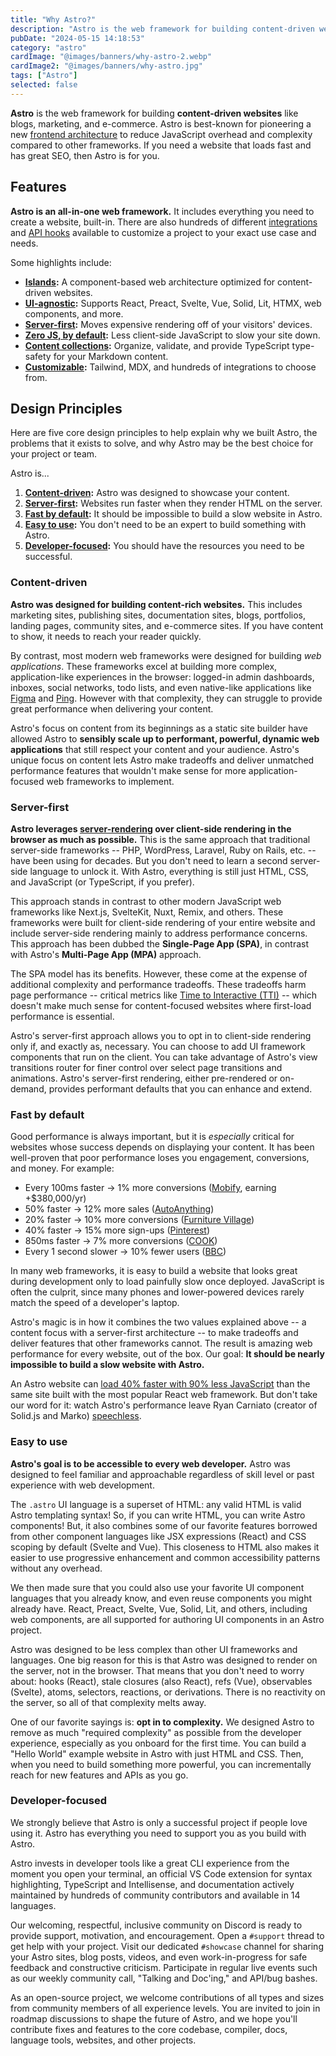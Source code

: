 ```yaml
---
title: "Why Astro?"
description: "Astro is the web framework for building content-driven websites like blogs, marketing, and e-commerce. Learn why Astro might be a good choice for your next website."
pubDate: "2024-05-15 14:18:53"
category: "astro"
cardImage: "@images/banners/why-astro-2.webp"
cardImage2: "@images/banners/why-astro.jpg"
tags: ["Astro"]
selected: false
---
```


**Astro** is the web framework for building **content-driven websites** like blogs, marketing, and e-commerce. Astro is best-known for pioneering a new [frontend architecture](/en/concepts/islands/) to reduce JavaScript overhead and complexity compared to other frameworks. If you need a website that loads fast and has great SEO, then Astro is for you.

## Features

**Astro is an all-in-one web framework.** It includes everything you need to create a website, built-in. There are also hundreds of different [integrations](https://astro.build/integrations/) and [API hooks](/en/reference/integrations-reference/) available to customize a project to your exact use case and needs. 

Some highlights include:

- **[Islands](/en/concepts/islands/):** A component-based web architecture optimized for content-driven websites.
- **[UI-agnostic](/en/guides/framework-components/):** Supports React, Preact, Svelte, Vue, Solid, Lit, HTMX, web components, and more.
- **[Server-first](/en/basics/rendering-modes/):** Moves expensive rendering off of your visitors' devices.
- **[Zero JS, by default](/en/basics/astro-components/):** Less client-side JavaScript to slow your site down.
- **[Content collections](/en/guides/content-collections/):** Organize, validate, and provide TypeScript type-safety for your Markdown content.
- **[Customizable](/en/guides/integrations-guide/):** Tailwind, MDX, and hundreds of integrations to choose from.

## Design Principles

Here are five core design principles to help explain why we built Astro, the problems that it exists to solve, and why Astro may be the best choice for your project or team.

Astro is...

1. **[Content-driven](#content-driven):** Astro was designed to showcase your content.
2. **[Server-first](#server-first):** Websites run faster when they render HTML on the server.
3. **[Fast by default](#fast-by-default):** It should be impossible to build a slow website in Astro.
4. **[Easy to use](#easy-to-use):** You don't need to be an expert to build something with Astro.
5. **[Developer-focused](#developer-focused):** You should have the resources you need to be successful.

### Content-driven

**Astro was designed for building content-rich websites.** This includes marketing sites, publishing sites, documentation sites, blogs, portfolios, landing pages, community sites, and e-commerce sites. If you have content to show, it needs to reach your reader quickly.

By contrast, most modern web frameworks were designed for building *web applications*. These frameworks excel at building more complex, application-like experiences in the browser: logged-in admin dashboards, inboxes, social networks, todo lists, and even native-like applications like [Figma](https://figma.com/) and [Ping](https://ping.gg/). However with that complexity, they can struggle to provide great performance when delivering your content.

Astro's focus on content from its beginnings as a static site builder have allowed Astro to **sensibly scale up to performant, powerful, dynamic web applications** that still respect your content and your audience. Astro's unique focus on content lets Astro make tradeoffs and deliver unmatched performance features that wouldn't make sense for more application-focused web frameworks to implement.

### Server-first

**Astro leverages [server-rendering](/en/basics/rendering-modes/) over client-side rendering in the browser as much as possible.** This is the same approach that traditional server-side frameworks -- PHP, WordPress, Laravel, Ruby on Rails, etc. -- have been using for decades. But you don't need to learn a second server-side language to unlock it. With Astro, everything is still just HTML, CSS, and JavaScript (or TypeScript, if you prefer).

This approach stands in contrast to other modern JavaScript web frameworks like Next.js, SvelteKit, Nuxt, Remix, and others. These frameworks were built for client-side rendering of your entire website and include server-side rendering mainly to address performance concerns. This approach has been dubbed the **Single-Page App (SPA)**, in contrast with Astro's **Multi-Page App (MPA)** approach.

The SPA model has its benefits. However, these come at the expense of additional complexity and performance tradeoffs. These tradeoffs harm page performance -- critical metrics like [Time to Interactive (TTI)](https://web.dev/interactive/) -- which doesn't make much sense for content-focused websites where first-load performance is essential.

Astro's server-first approach allows you to opt in to client-side rendering only if, and exactly as, necessary. You can choose to add UI framework components that run on the client. You can take advantage of Astro's view transitions router for finer control over select page transitions and animations. Astro's server-first rendering, either pre-rendered or on-demand, provides performant defaults that you can enhance and extend.

### Fast by default

Good performance is always important, but it is *especially* critical for websites whose success depends on displaying your content. It has been well-proven that poor performance loses you engagement, conversions, and money. For example:

- Every 100ms faster → 1% more conversions ([Mobify](https://web.dev/why-speed-matters/), earning +$380,000/yr)
- 50% faster → 12% more sales ([AutoAnything](https://www.digitalcommerce360.com/2010/08/19/web-accelerator-revs-conversion-and-sales-autoanything/))
- 20% faster → 10% more conversions ([Furniture Village](https://www.thinkwithgoogle.com/intl/en-gb/marketing-strategies/app-and-mobile/furniture-village-and-greenlight-slash-page-load-times-boosting-user-experience/))
- 40% faster → 15% more sign-ups ([Pinterest](https://medium.com/pinterest-engineering/driving-user-growth-with-performance-improvements-cfc50dafadd7))
- 850ms faster → 7% more conversions ([COOK](https://web.dev/why-speed-matters/))
- Every 1 second slower → 10% fewer users ([BBC](https://www.creativebloq.com/features/how-the-bbc-builds-websites-that-scale))

In many web frameworks, it is easy to build a website that looks great during development only to load painfully slow once deployed. JavaScript is often the culprit, since many phones and lower-powered devices rarely match the speed of a developer's laptop.

Astro's magic is in how it combines the two values explained above -- a content focus with a server-first architecture -- to make tradeoffs and deliver features that other frameworks cannot. The result is amazing web performance for every website, out of the box. Our goal: **It should be nearly impossible to build a slow website with Astro.** 

An Astro website can [load 40% faster with 90% less JavaScript](https://twitter.com/t3dotgg/status/1437195415439360003) than the same site built with the most popular React web framework. But don't take our word for it: watch Astro's performance leave Ryan Carniato (creator of Solid.js and Marko) [speechless](https://youtu.be/2ZEMb_H-LYE?t=8163).


### Easy to use

**Astro's goal is to be accessible to every web developer.** Astro was designed to feel familiar and approachable regardless of skill level or past experience with web development. 

The `.astro` UI language is a superset of HTML: any valid HTML is valid Astro templating syntax! So, if you can write HTML, you can write Astro components! But, it also combines some of our favorite features borrowed from other component languages like JSX expressions (React) and CSS scoping by default (Svelte and Vue). This closeness to HTML also makes it easier to use progressive enhancement and common accessibility patterns without any overhead.

We then made sure that you could also use your favorite UI component languages that you already know, and even reuse components you might already have. React, Preact, Svelte, Vue, Solid, Lit, and others, including web components, are all supported for authoring UI components in an Astro project.

Astro was designed to be less complex than other UI frameworks and languages. One big reason for this is that Astro was designed to render on the server, not in the browser. That means that you don't need to worry about: hooks (React), stale closures (also React), refs (Vue), observables (Svelte), atoms, selectors, reactions, or derivations. There is no reactivity on the server, so all of that complexity melts away.

One of our favorite sayings is: **opt in to complexity.** We designed Astro to remove as much "required complexity" as possible from the developer experience, especially as you onboard for the first time. You can build a "Hello World" example website in Astro with just HTML and CSS. Then, when you need to build something more powerful, you can incrementally reach for new features and APIs as you go.

### Developer-focused

We strongly believe that Astro is only a successful project if people love using it. Astro has everything you need to support you as you build with Astro.

Astro invests in developer tools like a great CLI experience from the moment you open your terminal, an official VS Code extension for syntax highlighting, TypeScript and Intellisense, and documentation actively maintained by hundreds of community contributors and available in 14 languages.

Our welcoming, respectful, inclusive community on Discord is ready to provide support, motivation, and encouragement. Open a `#support` thread to get help with your project. Visit our dedicated `#showcase` channel for sharing your Astro sites, blog posts, videos, and even work-in-progress for safe feedback and constructive criticism. Participate in regular live events such as our weekly community call, "Talking and Doc'ing," and API/bug bashes.

As an open-source project, we welcome contributions of all types and sizes from community members of all experience levels. You are invited to join in roadmap discussions to shape the future of Astro, and we hope you'll contribute fixes and features to the core codebase, compiler, docs, language tools, websites, and other projects.
